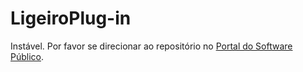 # LigeiroPlug-in

Instável. Por favor se direcionar ao repositório no [Portal do Software Público](http://svn.softwarepublico.gov.br/svn/mdarte/Tools/Ligeiro/Desenvolvimento/LigeiroPlug-in).
